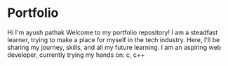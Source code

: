 # Portfolio
Hi I'm ayush pathak
Welcome to my portfolio repository!
I am a steadfast learner, trying to make a place for myself in the tech industry.
Here, I'll be sharing my journey, skills, and all my future learning.
I am an aspiring web developer, currently trying my hands on:
c, c++
